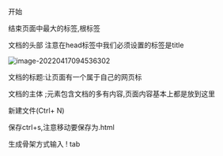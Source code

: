 开始<html> 

结束</html>页面中最大的标签,根标签

<head></head>文档的头部 注意在head标签中我们必须设置的标签是title

![image-20220417094536302](C:\Users\小柯\AppData\Roaming\Typora\typora-user-images\image-20220417094536302.png)

文档的标题:让页面有一个属于自己的网页标

<body></body>文档的主体 ;元素包含文档的多有内容,页面内容基本上都是放到这里

新建文件(Ctrl+ N)

保存ctrl+s,注意移动要保存为.html

生成骨架方式输入   ! tab







